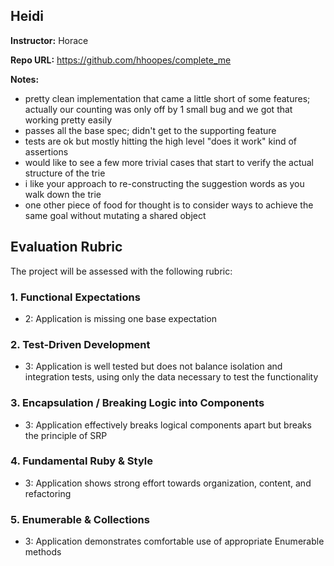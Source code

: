 ## Heidi

**Instructor:** Horace

**Repo URL:** https://github.com/hhoopes/complete_me

**Notes:**

* pretty clean implementation that came a little short of some
features; actually our counting was only off by 1 small bug
and we got that working pretty easily
* passes all the base spec; didn't get to the supporting feature
* tests are ok but mostly hitting the high level "does it work"
kind of assertions
* would like to see a few more trivial cases that start to verify
the actual structure of the trie
* i like your approach to re-constructing the suggestion words
as you walk down the trie
* one other piece of food for thought is to consider ways to achieve
the same goal without mutating a shared object

## Evaluation Rubric

The project will be assessed with the following rubric:

### 1. Functional Expectations

* 2: Application is missing one base expectation

### 2. Test-Driven Development

* 3: Application is well tested but does not balance isolation and integration tests, using only the data necessary to test the functionality

### 3. Encapsulation / Breaking Logic into Components

* 3: Application effectively breaks logical components apart but breaks the principle of SRP

### 4. Fundamental Ruby & Style

* 3:  Application shows strong effort towards organization, content, and refactoring

### 5. Enumerable & Collections

* 3: Application demonstrates comfortable use of appropriate Enumerable methods
